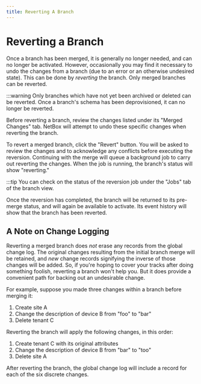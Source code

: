 ```yaml
---
title: Reverting A Branch
---
```

# Reverting a Branch

Once a branch has been merged, it is generally no longer needed, and can no longer be activated. However, occasionally you may find it necessary to undo the changes from a branch (due to an error or an otherwise undesired state). This can be done by _reverting_ the branch. Only merged branches can be reverted.

:::warning
    Only branches which have not yet been archived or deleted can be reverted. Once a branch's schema has been deprovisioned, it can no longer be reverted.

Before reverting a branch, review the changes listed under its "Merged Changes" tab. NetBox will attempt to undo these specific changes when reverting the branch.

To revert a merged branch, click the "Revert" button. You will be asked to review the changes and to acknowledge any conflicts before executing the reversion. Continuing with the merge will queue a background job to carry out reverting the changes. When the job is running, the branch's status will show "reverting."

:::tip
    You can check on the status of the reversion job under the "Jobs" tab of the branch view.

Once the reversion has completed, the branch will be returned to its pre-merge status, and will again be available to activate. Its event history will show that the branch has been reverted.

## A Note on Change Logging

Reverting a merged branch does _not_ erase any records from the global change log. The original changes resulting from the initial branch merge will be retained, and _new_ change records signifying the inverse of those changes will be added. So, if you're hoping to cover your tracks after doing something foolish, reverting a branch won't help you. But it does provide a convenient path for backing out an undesirable change.

For example, suppose you made three changes within a branch before merging it:

1. Create site A
2. Change the description of device B from "foo" to "bar"
3. Delete tenant C

Reverting the branch will apply the following changes, in this order:

1. Create tenant C with its original attributes
2. Change the description of device B from "bar" to "too"
3. Delete site A

After reverting the branch, the global change log will include a record for each of the six discrete changes.
